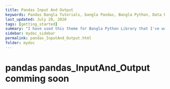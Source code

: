 ```yaml
---
title: Pandas Input And Output
keywords: Pandas Bangla Tutorials, bangla Pandas, Bangla Python, Data Preprocessing Bangla, Monad wizard
last_updated: July 20, 2020
tags: [getting_started]
summary: "I have used this theme for Bangla Python Library that I've worked on as a professional technical writer."
sidebar: mydoc_sidebar
permalink: pandas_InputAnd_Output.html
folder: mydoc
---
```


# pandas pandas_InputAnd_Output comming soon











